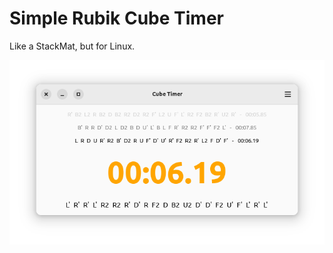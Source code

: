 # Simple Rubik Cube Timer

Like a StackMat, but for Linux.

<img src="https://github.com/herpiko/cubetimer/blob/master/assets/screenshot-20230924.png?raw=true"/>
